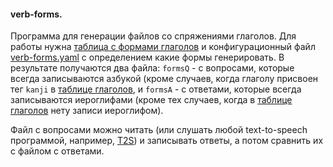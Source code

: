 
#### verb-forms.

Программа для генерации файлов со спряжениями глаголов. Для работы нужна
[таблица с формами глаголов][1] и конфигурационный файл [verb-forms.yaml][2] с
определением какие формы генерировать. В результате получаются два файла:
`formsQ` - с вопросами, которые всегда записываются азбукой (кроме случаев,
когда глаголу присвоен тег `kanji` в [таблице глаголов][1], и `formsA` - с
ответами, которые всегда записываются иероглифами (кроме тех случаев, когда в
[таблице глаголов][1] нету записи иероглифом).

Файл с вопросами можно читать (или слушать любой text-to-speech программой,
например, [T2S][3]) и записывать ответы, а потом сравнить их с файлом с
ответами.


[1]: https://github.com/sgf-dma/jp-conj
[2]: verb-forms.yaml
[3]: https://play.google.com/store/apps/details?id=hesoft.T2S
